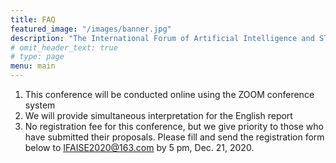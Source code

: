 ```yaml
---
title: FAQ 
featured_image: "/images/banner.jpg"
description: "The International Forum of Artificial Intelligence and STEM Education Online"
# omit_header_text: true
# type: page
menu: main
---
```



1.	This conference will be conducted online using the ZOOM conference system
2.	We will provide simultaneous interpretation for the English report
3.	No registration fee for this conference, but we give priority to those who have submitted their proposals. Please fill and send the registration form below to IFAISE2020@163.com by 5 pm, Dec. 21, 2020.


